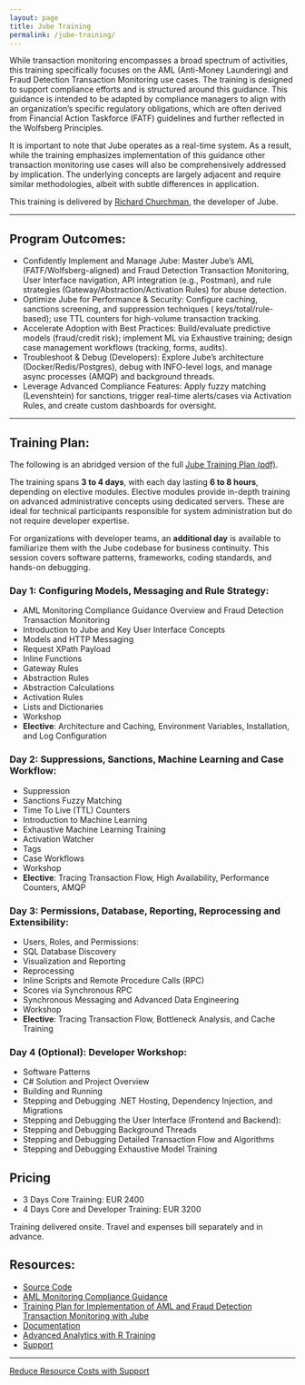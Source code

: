 ```yaml
---
layout: page
title: Jube Training
permalink: /jube-training/
---
```


While transaction monitoring encompasses a broad spectrum of activities, this training specifically focuses on
the AML (Anti-Money Laundering) and Fraud Detection Transaction Monitoring use cases. The training is designed to support compliance efforts
and is
structured around this guidance. This guidance is intended to be adapted by compliance managers to align with an
organization’s specific regulatory obligations, which are often derived from Financial Action Taskforce (FATF)
guidelines and further reflected in the Wolfsberg Principles.

It is important to note that Jube operates as a real-time system. As a result, while the training emphasizes
implementation of this guidance other transaction monitoring use cases will also be comprehensively addressed by
implication. The underlying concepts are largely adjacent and require similar methodologies, albeit with subtle
differences in application.

This training is delivered by [Richard Churchman](https://www.churchman.io), the developer of Jube.

---

## **Program Outcomes:**

* Confidently Implement and Manage Jube: Master Jube’s AML (FATF/Wolfsberg-aligned) and Fraud Detection Transaction
  Monitoring, User Interface navigation, API integration (e.g., Postman), and rule strategies (Gateway/Abstraction/Activation Rules) for abuse
  detection.
* Optimize Jube for Performance & Security: Configure caching, sanctions screening, and suppression techniques (
  keys/total/rule-based); use TTL counters for high-volume transaction tracking.
* Accelerate Adoption with Best Practices: Build/evaluate predictive models (fraud/credit risk); implement ML via
  Exhaustive training; design case management workflows (tracking, forms, audits).
* Troubleshoot & Debug (Developers): Explore Jube’s architecture (Docker/Redis/Postgres), debug with INFO-level logs,
  and manage async processes (AMQP) and background threads.
* Leverage Advanced Compliance Features: Apply fuzzy matching (Levenshtein) for sanctions, trigger real-time
  alerts/cases via Activation Rules, and create custom dashboards for oversight.

---

## **Training Plan**:

The following is an abridged version of the
full [Jube Training Plan (pdf)](https://jube.io/JubeTrainingPlan.pdf).

The training spans **3 to 4 days**, with each day lasting **6 to 8 hours**, depending on elective modules.
Elective
modules provide in-depth training on advanced administrative concepts using dedicated servers. These are ideal
for technical participants responsible for system administration but do not require developer expertise.

For organizations with developer teams, an **additional day** is available to familiarize them with the Jube codebase
for business continuity. This session covers software patterns, frameworks, coding standards, and hands-on debugging.

### **Day 1: Configuring Models, Messaging and Rule Strategy:**

- AML Monitoring Compliance Guidance Overview and Fraud Detection Transaction Monitoring
- Introduction to Jube and Key User Interface Concepts
- Models and HTTP Messaging
- Request XPath Payload
- Inline Functions
- Gateway Rules
- Abstraction Rules
- Abstraction Calculations
- Activation Rules
- Lists and Dictionaries
- Workshop
- **Elective**: Architecture and Caching, Environment Variables, Installation, and Log Configuration

### **Day 2: Suppressions, Sanctions, Machine Learning and Case Workflow:**

- Suppression
- Sanctions Fuzzy Matching
- Time To Live (TTL) Counters
- Introduction to Machine Learning
- Exhaustive Machine Learning Training
- Activation Watcher
- Tags
- Case Workflows
- Workshop
- **Elective**: Tracing Transaction Flow, High Availability, Performance Counters, AMQP

### **Day 3: Permissions, Database, Reporting, Reprocessing and Extensibility:**

- Users, Roles, and Permissions:
- SQL Database Discovery
- Visualization and Reporting
- Reprocessing
- Inline Scripts and Remote Procedure Calls (RPC)
- Scores via Synchronous RPC
- Synchronous Messaging and Advanced Data Engineering
- Workshop
- **Elective**: Tracing Transaction Flow, Bottleneck Analysis, and Cache Training

### **Day 4 (Optional): Developer Workshop:**

- Software Patterns
- C# Solution and Project Overview
- Building and Running
- Stepping and Debugging .NET Hosting, Dependency Injection, and Migrations
- Stepping and Debugging the User Interface (Frontend and Backend):
- Stepping and Debugging Background Threads
- Stepping and Debugging Detailed Transaction Flow and Algorithms
- Stepping and Debugging Exhaustive Model Training

## **Pricing**
* 3 Days Core Training: EUR 2400
* 4 Days Core and Developer Training: EUR 3200

Training delivered onsite.  Travel and expenses bill separately and in advance.

## **Resources:**

* [Source Code]()
* [AML Monitoring Compliance Guidance](https://jube.io/JubeAMLMonitoringComplianceGuidance.pdf)
* [Training Plan for Implementation of AML and Fraud Detection Transaction Monitoring with Jube](/JubeTrainingPlan.pdf)
* [Documentation](https://jube-home.github.io/aml-fraud-transaction-monitoring/)
* [Advanced Analytics with R Training](/advanced-analytics-with-r-training)
* [Support](/jube-support)

---

<div class="hero__subscribe">
  <a href="/jube-support" class="button button--primary section-button">Reduce Resource Costs with Support</a>
</div>